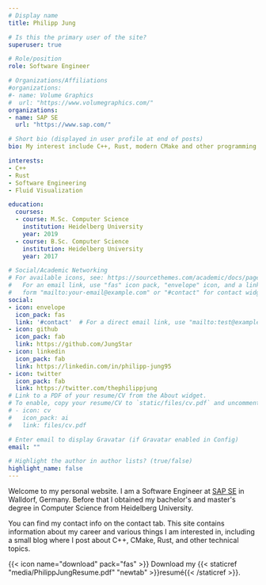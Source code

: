 ```yaml
---
# Display name
title: Philipp Jung

# Is this the primary user of the site?
superuser: true

# Role/position
role: Software Engineer

# Organizations/Affiliations
#organizations:
#- name: Volume Graphics
#  url: "https://www.volumegraphics.com/"
organizations:
- name: SAP SE
  url: "https://www.sap.com/"

# Short bio (displayed in user profile at end of posts)
bio: My interest include C++, Rust, modern CMake and other programming related topics.

interests:
- C++
- Rust
- Software Engineering
- Fluid Visualization

education:
  courses:
  - course: M.Sc. Computer Science
    institution: Heidelberg University
    year: 2019
  - course: B.Sc. Computer Science
    institution: Heidelberg University
    year: 2017

# Social/Academic Networking
# For available icons, see: https://sourcethemes.com/academic/docs/page-builder/#icons
#   For an email link, use "fas" icon pack, "envelope" icon, and a link in the
#   form "mailto:your-email@example.com" or "#contact" for contact widget.
social:
- icon: envelope
  icon_pack: fas
  link: '#contact'  # For a direct email link, use "mailto:test@example.org".
- icon: github
  icon_pack: fab
  link: https://github.com/JungStar
- icon: linkedin
  icon_pack: fab
  link: https://linkedin.com/in/philipp-jung95
- icon: twitter
  icon_pack: fab
  link: https://twitter.com/thephilippjung
# Link to a PDF of your resume/CV from the About widget.
# To enable, copy your resume/CV to `static/files/cv.pdf` and uncomment the lines below.
# - icon: cv
#   icon_pack: ai
#   link: files/cv.pdf

# Enter email to display Gravatar (if Gravatar enabled in Config)
email: ""

# Highlight the author in author lists? (true/false)
highlight_name: false
---
```

Welcome to my personal website.
I am a Software Engineer at [SAP SE](http://www.sap.com/) in Walldorf, Germany.
Before that I obtained my bachelor's and master's degree in Computer Science from Heidelberg University.

You can find my contact info on the contact tab. This site contains information about my career and various things I am interested in, including a small blog where I post about C++, CMake, Rust, and other technical topics.

{{< icon name="download" pack="fas" >}} Download my {{< staticref "media/PhilippJungResume.pdf" "newtab" >}}resumé{{< /staticref >}}.
